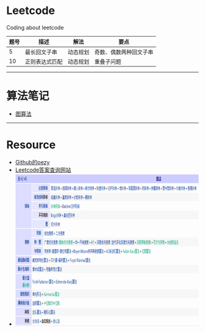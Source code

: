 # Leetcode
Coding about leetcode  

| 题号 | 描述 | 解法 | 要点
| ---- | ---- | ---- | ---- |
| 5 | 最长回文子串 | 动态规划 | 奇数、偶数两种回文子串 |
| 10 | 正则表达式匹配 | 动态规划 | 重叠子问题 |

***
# 算法笔记
* [图算法](https://github.com/chentianba/Leetcode/blob/master/algorithm/graph/README.md)

***
# Resource
* [Github的pezy](https://github.com/pezy/LeetCode)  
* [Leetcode答案查询网站](https://www.jiuzhang.com/solution/)
* <img width="1060" height="400" src="https://github.com/chentianba/Leetcode/blob/master/%E7%AE%97%E6%B3%95%E7%B1%BB%E5%88%AB%E5%9B%BE.png"/>
